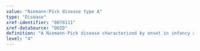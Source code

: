 ```yaml
---
value: "Niemann-Pick disease type A"
type: "Disease"
xref-identifier: "0070111"
xref-dataSource: "DOID"
definition: "A Niemann-Pick disease characterized by onset in infancy and involvement of neurological tissues that has_material_basis_in an autosomal recessive mutation of SMPD1 on chromosome 11p15.4."
level: "4"
---
```

